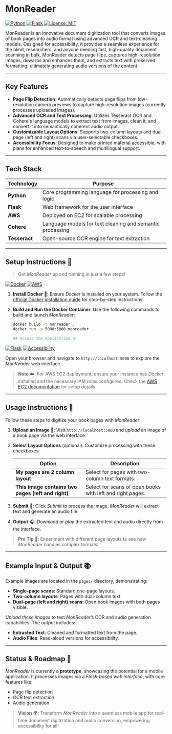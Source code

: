 # MonReader

[![Python](https://img.shields.io/badge/Python-3.8+-blue.svg)](https://www.python.org/)
[![Flask](https://img.shields.io/badge/Flask-2.0+-green.svg)](https://flask.palletsprojects.com/)
[![License: MIT](https://img.shields.io/badge/License-MIT-yellow.svg)](https://opensource.org/licenses/MIT)

MonReader is an innovative document digitization tool that converts images of book pages into audio format using advanced OCR and text-cleaning models. Designed for accessibility, it provides a seamless experience for the blind, researchers, and anyone needing fast, high-quality document scanning in bulk. MonReader detects page flips, captures high-resolution images, dewarps and enhances them, and extracts text with preserved formatting, ultimately generating audio versions of the content.

---

## Key Features

- **Page Flip Detection**: Automatically detects page flips from low-resolution camera previews to capture high-resolution images (currently processes uploaded images).
- **Advanced OCR and Text Processing**: Utilizes Tesseract OCR and Cohere's language models to extract text from images, clean it, and convert it into semantically coherent audio output.
- **Customizable Layout Options**: Supports two-column layouts and dual-page (left and right) scans via user-selectable checkboxes.
- **Accessibility Focus**: Designed to make printed material accessible, with plans for enhanced text-to-speech and multilingual support.

---

## Tech Stack

| Technology | Purpose |
|------------|---------|
| **Python** | Core programming language for processing and logic |
| **Flask**  | Web framework for the user interface |
| **AWS**    | Deployed on EC2 for scalable processing |
| **Cohere** | Language models for text cleaning and semantic processing |
| **Tesseract** | Open-source OCR engine for text extraction |

---

## Setup Instructions 🚀

> Get *MonReader* up and running in just a few steps!

[![Docker](https://img.shields.io/badge/Docker-2496ED?style=flat&logo=docker&logoColor=white)](https://www.docker.com/)
[![AWS](https://img.shields.io/badge/AWS-EC2-orange?style=flat&logo=amazon-aws&logoColor=white)](https://aws.amazon.com/ec2/)

1. **Install Docker** 🐳:
   Ensure *Docker* is installed on your system. Follow the [official Docker installation guide](https://docs.docker.com/get-docker/) for step-by-step instructions.

2. **Build and Run the Docker Container**:
   Use the following commands to build and launch *MonReader*:
   ```bash
   docker build -t monreader .
   docker run -p 5000:5000 monreader

   ## Access the Application 🌐

[![Flask](https://img.shields.io/badge/Flask-2.0+-green?style=flat&logo=flask&logoColor=white)](https://flask.palletsprojects.com/)
[![Accessibility](https://img.shields.io/badge/Accessibility-Focused-blue?style=flat&logo=accessible-icon)](https://www.w3.org/WAI/)

Open your browser and navigate to `http://localhost:5000` to explore the *MonReader* web interface.

> **Note** ☁️: For AWS EC2 deployment, ensure your instance has *Docker* installed and the necessary IAM roles configured. Check the [AWS EC2 documentation](https://docs.aws.amazon.com/ec2/) for setup details.

---

## Usage Instructions 📖

Follow these steps to digitize your book pages with *MonReader*:

1. **Upload an Image** 📸:
   Visit `http://localhost:5000` and *upload* an image of a book page via the web interface.

2. **Select Layout Options** (optional):
   Customize processing with these checkboxes:

   | Option | Description |
   |--------|-------------|
   | **My pages are 2 column layout** | Select for pages with two-column text formats. |
   | **This image contains two pages (left and right)** | Select for scans of open books with left and right pages. |

3. **Submit** 🚀:
   Click *Submit* to process the image. *MonReader* will extract text and generate an audio file.

4. **Output** 🎧:
   *Download* or *play* the extracted text and audio directly from the interface.

> **Pro Tip** 🧪: Experiment with different page layouts to see how *MonReader* handles complex formats!

---

## Example Input & Output 📚

Example images are located in the `pages/` directory, demonstrating:
- **Single-page scans**: Standard one-page layouts.
- **Two-column layouts**: Pages with dual-column text.
- **Dual-page (left and right) scans**: Open book images with both pages visible.

*Upload these images* to test *MonReader*’s OCR and audio generation capabilities. The output includes:
- **Extracted Text**: Cleaned and formatted text from the page.
- **Audio Files**: Read-aloud versions for accessibility.

---

## Status & Roadmap 🌟

*MonReader* is currently a **prototype**, showcasing the potential for a mobile application. It processes images via a *Flask-based web interface*, with core features like:
- Page flip detection
- OCR text extraction
- Audio generation

> **Vision** 🌍: Transform *MonReader* into a seamless mobile app for real-time document digitization and audio conversion, empowering accessibility for all!
